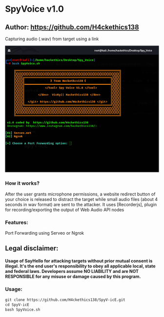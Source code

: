 # SpyVoice v1.0
## Author: https://github.com/H4ckethics138

Capturing audio (.wav) from target using a link

![hello](https://github.com/H4ckethics138/SpyV-icE/blob/main/Screenshot%20From%202025-01-09%2015-42-17.png)

### How it works?

After the user grants microphone permissions, a website redirect button of your choice is released to distract the target while small audio files (about 4 seconds in wav format) are sent to the attacker.
It uses [Recorderjs], plugin for recording/exporting the output of Web Audio API nodes 


### Features:

Port Forwarding using Serveo or Ngrok

## Legal disclaimer:

#### Usage of SayHello for attacking targets without prior mutual consent is illegal. It's the end user's responsibility to obey all applicable local, state and federal laws. Developers assume NO LIABILITY and are NOT RESPONSIBLE for any misuse or damage caused by this program.

### Usage:
```
git clone https://github.com/H4ckethics138/SpyV-icE.git
cd SpyV-icE
bash SpyVoice.sh
```
